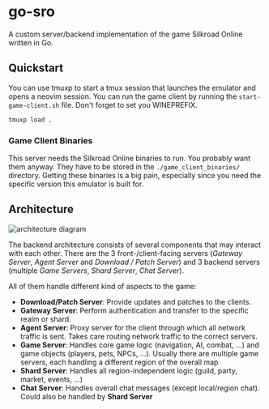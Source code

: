 # go-sro

A custom server/backend implementation of the game Silkroad Online
written in Go.

## Quickstart

You can use tmuxp to start a tmux session that launches the emulator and opens a neovim session. You can run the game client by running the `start-game-client.sh` file. Don't forget to set you WINEPREFIX.

```bash
tmuxp load .
```

### Game Client Binaries

This server needs the Silkroad Online binaries to run. You probably want them anyway. They have to be stored in the `./game_client_binaries/` directory.
Getting these binaries is a big pain, especially since you need the specific version this emulator is built for.

## Architecture

![architecture diagram](http://plantuml.com/plantuml/proxy?cache=no&src=https://raw.githubusercontent.com/ferdoran/go-sro/main/_docs/architecture.puml)

The backend architecture consists of several components that may interact with each other.
There are the 3 front-/client-facing servers (_Gateway Server_, _Agent Server_ and _Download / Patch Server_)
and 3 backend servers (multiple _Game Servers_, _Shard Server_, _Chat Server_).

All of them handle different kind of aspects to the game:

- **Download/Patch Server**: Provide updates and patches to the clients.
- **Gateway Server**: Perform authentication and transfer to the specific realm or shard.
- **Agent Server**: Proxy server for the client through which all network traffic is sent.
  Takes care routing network traffic to the correct servers.
- **Game Server**: Handles core game logic (navigation, AI, combat, ...)
  and game objects (players, pets, NPCs, ...).
  Usually there are multiple game servers, each handling a different region of the overall map
- **Shard Server**: Handles all region-independent logic (guild, party, market, events, ...)
- **Chat Server**: Handles overall chat messages (except local/region chat).
  Could also be handled by **Shard Server**
